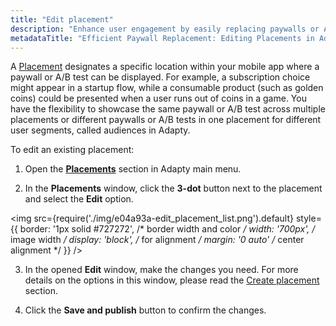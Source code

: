 ```yaml
---
title: "Edit placement"
description: "Enhance user engagement by easily replacing paywalls or A/B tests and adjusting target user segments within placements. Streamline the process of updating displayed content without requiring app releases"
metadataTitle: "Efficient Paywall Replacement: Editing Placements in Adapty"
---
```


A [Placement](placements) designates a specific location within your mobile app where a paywall or A/B test can be displayed. For example, a subscription choice might appear in a startup flow, while a consumable product (such as golden coins) could be presented when a user runs out of coins in a game. You have the flexibility to showcase the same paywall or A/B test across multiple placements or different paywalls or A/B tests in one placement for different user segments, called audiences in Adapty.

To edit an existing placement:

1. Open the **[Placements](https://app.adapty.io/placements)** section in Adapty main menu.

2. In the **Placements** window, click the **3-dot** button next to the placement and select the **Edit** option.  

   
<img
  src={require('./img/e04a93a-edit_placement_list.png').default}
  style={{
    border: '1px solid #727272', /* border width and color */
    width: '700px', /* image width */
    display: 'block', /* for alignment */
    margin: '0 auto' /* center alignment */
  }}
/>




3. In the opened **Edit** window, make the changes you need. For more details on the options in this window, please read the [Create placement](create-placement) section.

4. Click the **Save and publish** button to confirm the changes.
